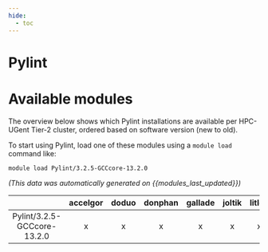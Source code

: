 ```yaml
---
hide:
  - toc
---
```


Pylint
======

# Available modules


The overview below shows which Pylint installations are available per HPC-UGent Tier-2 cluster, ordered based on software version (new to old).

To start using Pylint, load one of these modules using a `module load` command like:

```shell
module load Pylint/3.2.5-GCCcore-13.2.0
```

*(This data was automatically generated on {{modules_last_updated}})*

| |accelgor|doduo|donphan|gallade|joltik|litleo|shinx|
| :---: | :---: | :---: | :---: | :---: | :---: | :---: | :---: |
|Pylint/3.2.5-GCCcore-13.2.0|x|x|x|x|x|x|x|
